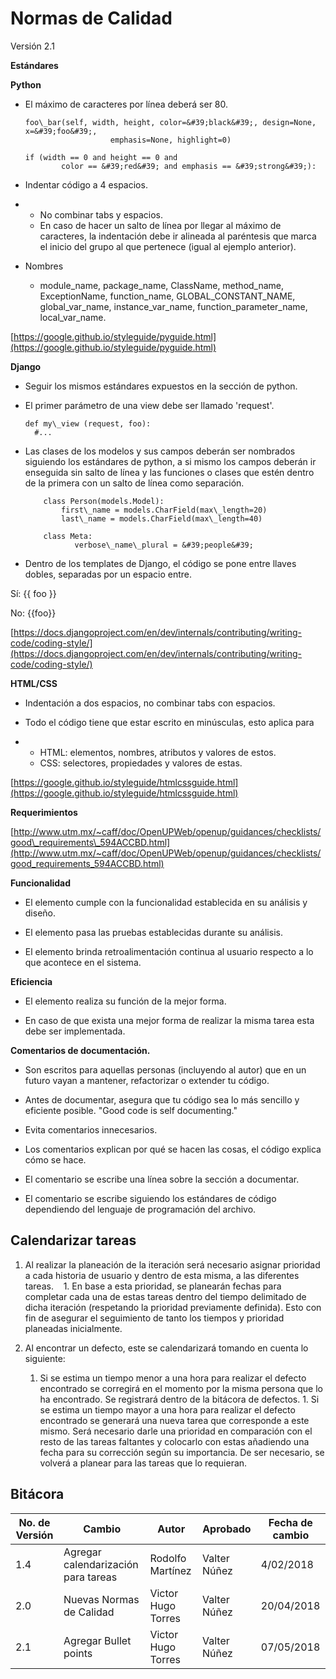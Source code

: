 # Normas de Calidad
Versión 2.1

**Estándares**

**Python**

- El  máximo de caracteres por línea deberá ser 80.

      foo\_bar(self, width, height, color=&#39;black&#39;, design=None, x=&#39;foo&#39;,
                         emphasis=None, highlight=0)

      if (width == 0 and height == 0 and
              color == &#39;red&#39; and emphasis == &#39;strong&#39;):

- Indentar código a 4 espacios.

-
  - No combinar tabs y espacios.
  - En caso de hacer un salto de línea por llegar al máximo de caracteres, la indentación debe ir alineada al paréntesis que marca el inicio del grupo al que pertenece (igual al ejemplo anterior).

- Nombres
  - module_name, package_name, ClassName, method_name, ExceptionName, function_name, GLOBAL_CONSTANT_NAME, global_var_name, instance_var_name, function_parameter_name, local_var_name.

   

[https://google.github.io/styleguide/pyguide.html](https://google.github.io/styleguide/pyguide.html)

**Django**

- Seguir los mismos estándares expuestos en la sección de python.

- El primer parámetro de una view debe ser llamado &#39;request&#39;.

      def my\_view (request, foo):
        #...

- Las clases de los modelos y sus campos deberán ser nombrados siguiendo los estándares de python, a si mismo los campos deberán ir enseguida sin salto de línea y las funciones o clases que estén dentro de la primera con un salto de línea como separación.

          class Person(models.Model):
              first\_name = models.CharField(max\_length=20)
              last\_name = models.CharField(max\_length=40)

          class Meta:
                 verbose\_name\_plural = &#39;people&#39;

- Dentro de los templates de Django, el código se pone entre llaves dobles, separadas por un espacio entre.

Sí: {{ foo }}

No: {{foo}}

[https://docs.djangoproject.com/en/dev/internals/contributing/writing-code/coding-style/](https://docs.djangoproject.com/en/dev/internals/contributing/writing-code/coding-style/)

**HTML/CSS**

- Indentación a dos espacios, no combinar tabs con espacios.

- Todo el código tiene que estar escrito en minúsculas, esto aplica para

-
  - HTML: elementos, nombres, atributos y valores de estos.
  - CSS: selectores, propiedades y valores de estas.

[https://google.github.io/styleguide/htmlcssguide.html](https://google.github.io/styleguide/htmlcssguide.html)



**Requerimientos**

[http://www.utm.mx/~caff/doc/OpenUPWeb/openup/guidances/checklists/good\_requirements\_594ACCBD.html](http://www.utm.mx/~caff/doc/OpenUPWeb/openup/guidances/checklists/good_requirements_594ACCBD.html)

**Funcionalidad**

- El elemento cumple con la funcionalidad establecida en su análisis y diseño.

- El elemento pasa las pruebas establecidas durante su análisis.

- El elemento brinda retroalimentación continua al usuario respecto a lo que acontece en el sistema.

**Eficiencia**

- El elemento realiza su función de la mejor forma.

- En caso de que exista una mejor forma de realizar la misma tarea esta debe ser implementada.

**Comentarios de documentación.**

- Son escritos para aquellas personas (incluyendo al autor) que en un futuro vayan a mantener, refactorizar o extender tu código.

- Antes de documentar, asegura que tu código sea lo más sencillo y eficiente posible. &quot;Good code is self documenting.&quot;

- Evita comentarios innecesarios.

- Los comentarios explican por qué se hacen las cosas, el código explica cómo se hace.

- El comentario se escribe una línea sobre la sección a documentar.

- El comentario se escribe siguiendo los estándares de código dependiendo del lenguaje de programación del archivo.



## Calendarizar tareas
1.  Al realizar la planeación de la iteración será necesario asignar prioridad a cada historia de usuario y dentro de esta misma, a las diferentes tareas.
    1. En base a esta prioridad, se planearán fechas para completar cada una de estas tareas dentro del tiempo delimitado de dicha iteración (respetando la prioridad previamente definida). Esto con fin de asegurar el seguimiento de tanto los tiempos y prioridad planeadas inicialmente.
 
 
 1.  Al encontrar un defecto, este se calendarizará tomando en cuenta lo siguiente:
        1. Si se estima un tiempo menor a una hora para realizar el defecto encontrado se corregirá en el momento por la misma persona que lo ha encontrado. Se registrará dentro de la bitácora de defectos.
         1. Si se estima un tiempo mayor a una hora para realizar el defecto encontrado se generará una nueva tarea que corresponde a este mismo. Será necesario darle una prioridad en comparación con el resto de las tareas faltantes y colocarlo con estas añadiendo una fecha para su corrección según su importancia. De ser necesario, se volverá a planear para las tareas que lo requieran.


## Bitácora


No. de Versión | Cambio | Autor | Aprobado | Fecha de cambio
---------------|--------|-------|----------|----------------
1.4 | Agregar calendarización para tareas | Rodolfo Martínez | Valter Núñez | 4/02/2018
2.0 | Nuevas Normas de Calidad | Victor Hugo Torres | Valter Núñez | 20/04/2018
2.1 | Agregar Bullet points | Victor Hugo Torres | Valter Núñez | 07/05/2018
